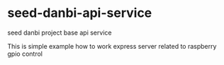 # seed-danbi-api-service
seed danbi project base api service

This is simple example how to work express server related to raspberry gpio control
